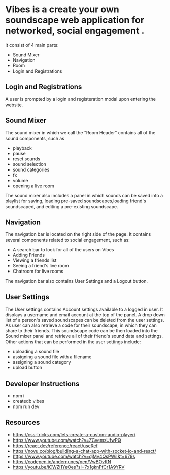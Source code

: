 # Vibes is a create your own soundscape web application for networked, social engagement . 
It consist of 4 main parts:
- Sound Mixer
- Navigation
- Room
- Login and Registrations

## Login and Registrations
A user is prompted by a login and registeration modal upon entering the website. 

## Sound Mixer
The sound mixer in which we call the "Room Header" contains all of the sound components, such as
- playback
- pause
- reset sounds
- sound selection
- sound categories
- fx
- volume
- opening a live room

The sound mixer also includes a panel in which sounds can be saved into a playlist for saving, loading pre-saved soundscapes,loading friend's soundscaped, and editing a pre-existing soundscape.

## Navigation
The navigation bar is located on the right side of the page. It contains several components related to social engagement, such as:
- A search bar to look for all of the users on Vibes
- Adding Friends
- Viewing a friends list
- Seeing a friend's live room
- Chatroom for live rooms

The navigation bar also contains User Settings and a Logout button.

## User Settings
The User settings contains Account settings available to a logged in user. It displays a username and email account at the top of the panel. A drop down list of a person's saved soundscapes can be deleted from the user settings. As user can also retrieve a code for their soundscape, in which they can share to their friends. This soundscape code can be then loaded into the Sound mixer panel and retrieve all of their friend's sound data and settings. Other actions that can be performed in the user settings include:
- uploading a sound file
- assigning a sound file with a filename
- assigning a sound category
- upload button


## Developer Instructions
- npm i
- createdb vibes
- npm run dev

## Resources
- https://css-tricks.com/lets-create-a-custom-audio-player/
- https://www.youtube.com/watch?v=ZCvemsUfwPQ
- https://react.dev/reference/react/useRef
- https://novu.co/blog/building-a-chat-app-with-socket-io-and-react/
- https://www.youtube.com/watch?v=djMy4QsPWiI&t=679s
- https://codepen.io/andernunes/pen/VwBOvKN
- https://youtu.be/iCWZi1YeOes?si=7x1gknFfCr1A9YRV